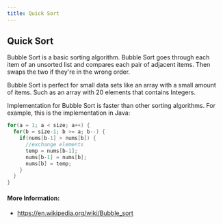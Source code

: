 ```yaml
---
title: Quick Sort
---
```

## Quick Sort

<!-- The article goes here, in GitHub-flavored Markdown. Feel free to add YouTube videos, images, and CodePen/JSBin embeds  -->
Bubble Sort is a basic sorting algorithm. Bubble Sort goes through each item of an unsorted list and compares each pair of adjacent items. Then swaps the two if they're in the wrong order.

Bubble Sort is perfect for small data sets like an array with a small amount of items. Such as an array with 20 elements that contains Integers.

Implementation for Bubble Sort is faster than other sorting algorithms. For example, this is the implementation in Java:
```java
for(a = 1; a < size; a++) {
  for(b = size-1; b >= a; b--) {
    if(nums[b-1] > nums[b]) {
      //exchange elements
      temp = nums[b-1];
      nums[b-1] = nums[b];
      nums[b] = temp;
    }
  }  
}
```
#### More Information:
<!-- Please add any articles you think might be helpful to read before writing the article -->
* https://en.wikipedia.org/wiki/Bubble_sort

